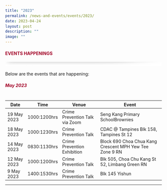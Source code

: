 ```yaml
---
title: "2023"
permalink: /news-and-events/events/2023/
date: 2023-04-24
layout: post
description: ""
image: ""
---
```

#### <font style="color:#a20427;">EVENTS HAPPENINGS</font>

![](/images/About/header-border.png)

Below are the events that are happening:

##### <font style="color:#a20427;">May 2023 </font><br><br>

| Date | Time | Venue | Event |
| -------- | -------- | -------- |-------- |
| 19 May 2023 | 1000:1200hrs | Crime Prevention Talk via Zoom| Seng Kang Primary SchoolBrownies|
| 18 May 2023 | 1000:1230hrs | Crime Prevention Talk| CDAC @ Tampines Blk 158, Tampines St 12|
| 14 May 2023 | 0830:1130hrs| Crime Prevention Exhibition| Block 690 Choa Chua Kang Crescent MPH Yew Tee Zone 9 RN|
| 12 May 2023 | 1000:1200hrs | Crime Prevention Talk| Blk 505, Choa Chu Kang St 52, Limbang Green RN|
| 9 May 2023  | 1400:1530hrs | Crime Prevention Talk| Blk 145 Yishun|

<hr>